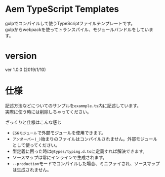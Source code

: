 # Aem TypeScript Templates 
gulpでコンパイルして使うTypeScriptファイルテンプレートです。  
gulpからwebpackを使ってトランスパイル、モジュールバンドルをしています。

# version
ver 1.0.0 (2019/1/10)

# 仕様
記述方法などについてのサンプルを`exammple.ts`内に記述しています。  
実際に使う時には削除しちゃってください。

ざっくりと仕様はこんな感じ

* `ES6モジュール`で外部モジュールを使用できます。
* `アンダーバー(_)`始まりのファイルはコンパイルされません。外部モジュールとして使ってください。
* 型定義に困った時は`@types/typing.d.ts`に定義すれば解決できます。
* ソースマップは常にインラインで生成されます。
* `--production`モードでコンパイルした場合、ミニファイされ、ソースマップは生成されません。